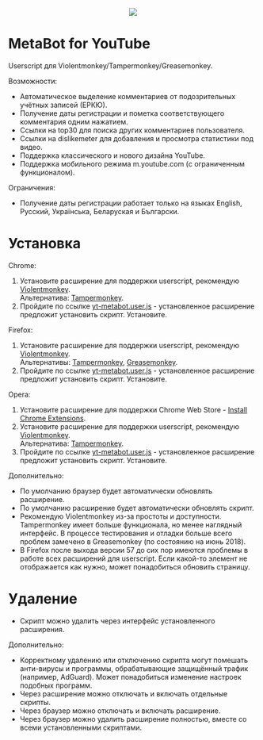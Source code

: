 <p align="center">
<img src="https://raw.githubusercontent.com/asrdri/yt-metabot-user-js/master/logo.png">
</p>

# MetaBot for YouTube
Userscript для Violentmonkey/Tampermonkey/Greasemonkey.

Возможности:
- Автоматическое выделение комментариев от подозрительных учётных записей (ЕРКЮ).
- Получение даты регистрации и пометка соответствующего комментария одним нажатием.
- Ссылки на top30 для поиска других комментариев пользователя.
- Ссылки на dislikemeter для добавления и просмотра статистики под видео.
- Поддержка классического и нового дизайна YouTube.
- Поддержка мобильного режима m.youtube.com (с ограниченным функционалом).

Ограничения:
- Получение даты регистрации работает только на языках English, Русский, Українська, Беларуская и Български.

# Установка
Chrome:
1. Установите расширение для поддержки userscript, рекомендую [Violentmonkey](https://chrome.google.com/webstore/detail/violentmonkey/jinjaccalgkegednnccohejagnlnfdag).<br>Альтернатива: [Tampermonkey](https://chrome.google.com/webstore/detail/tampermonkey/dhdgffkkebhmkfjojejmpbldmpobfkfo).
2. Пройдите по ссылке [yt-metabot.user.js](https://github.com/asrdri/yt-metabot-user-js/raw/master/yt-metabot.user.js) - установленное расширение предложит установить скрипт. Установите.

Firefox:
1. Установите расширение для поддержки userscript, рекомендую [Violentmonkey](https://addons.mozilla.org/firefox/addon/violentmonkey/).<br>Альтернативы: [Tampermonkey](https://addons.mozilla.org/firefox/addon/tampermonkey/), [Greasemonkey](https://addons.mozilla.org/firefox/addon/greasemonkey/).
2. Пройдите по ссылке [yt-metabot.user.js](https://github.com/asrdri/yt-metabot-user-js/raw/master/yt-metabot.user.js) - установленное расширение предложит установить скрипт. Установите.

Opera:
1. Установите расширение для поддержки Chrome Web Store - [Install Chrome Extensions](https://addons.opera.com/extensions/details/install-chrome-extensions/).
2. Установите расширение для поддержки userscript, рекомендую [Violentmonkey](https://chrome.google.com/webstore/detail/violentmonkey/jinjaccalgkegednnccohejagnlnfdag).<br>Альтернатива: [Tampermonkey](https://chrome.google.com/webstore/detail/tampermonkey/dhdgffkkebhmkfjojejmpbldmpobfkfo).
3. Пройдите по ссылке [yt-metabot.user.js](https://github.com/asrdri/yt-metabot-user-js/raw/master/yt-metabot.user.js) - установленное расширение предложит установить скрипт. Установите.

Дополнительно:
- По умолчанию браузер будет автоматически обновлять расширение.
- По умолчанию расширение будет автоматически обновлять скрипт.
- Рекомендую Violentmonkey из-за простоты и доступности. Tampermonkey имеет больше функционала, но менее наглядный интерфейс. В процессе тестирования и отладки больше всего проблем замечено в Greasemonkey (по состоянию на июнь 2018).
- В Firefox после выхода версии 57 до сих пор имеются проблемы в работе всех расширений для userscript. Если какой-то элемент не отображается как нужно, может понадобиться обновить страницу.

# Удаление
- Скрипт можно удалить через интерфейс установленного расширения.

Дополнительно:
- Корректному удалению или отключению скрипта могут помешать анти-вирусы и программы, обрабатывающие защищённый трафик (например, AdGuard). Может понадобиться изменение настроек подобных программ.
- Через расширение можно отключать и включать отдельные скрипты.
- Через браузер можно отключать и включать расширение.
- Через браузер можно удалить расширение полностью, вместе со всеми установленными скриптами.






